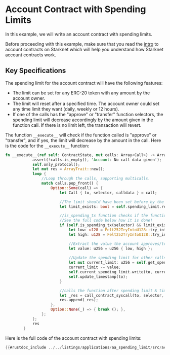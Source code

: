 # Account Contract with Spending Limits

In this example, we will write an account contract with spending limits.

Before proceeding with this example, make sure that you read the [intro](../advanced-concepts/account_abstraction/account_contract.md) to account contracts on Starknet which will help you understand how Starknet account contracts work.

## Key Specifications
The spending limit for the account contract will have the following features: 

- The limit can be set for any ERC-20 token with any amount by the account owner.
- The limit will reset after a specified time. The account owner could set any time limit they want (daily, weekly or 12 hours).
- If one of the calls has the "approve" or "transfer" function selectors, the spending limit will decrease accordingly by the amount given in the function call. If there is no limit left, the transaction will revert.

The function `__execute__` will check if the function called is "approve" or "transfer", and if yes, the limit will decrease by the amount in the call. Here is the code for the `__execute__` function: 
```rs
fn __execute__(ref self: ContractState, mut calls: Array<Call>) -> Array<Span<felt252>> {
            assert(!calls.is_empty(), 'Account: No call data given');
            self.only_protocol();
            let mut res = ArrayTrait::new();
            loop {
                //Loop through the calls, supporting multicalls.
                match calls.pop_front() {
                    Option::Some(call) => {
                        let Call { to, selector, calldata } = call;

                        //The limit should have been set before by the account owner.
                        let limit_exists: bool = self.spending_limit.read(to).exists;

                        //is_spending_tx function checks if the function is "approve" or "transfer"
                        //See the full code below how it is done!
                        if (self.is_spending_tx(selector) && limit_exists) {
                            let low: u128 = Felt252TryIntoU128::try_into(*calldata[1]).unwrap();
                            let high: u128 = Felt252TryIntoU128::try_into(*calldata[2]).unwrap();

                            //Extract the value the account approves/transfers from the calldata
                            let value: u256 = u256 { low, high }; 
                            
                            //Update the spending limit for other calls in this tx or for future txs.
                            let mut current_limit: u256 = self.get_spending_limit(to);
                            current_limit -= value;
                            self.current_spending_limit.write(to, current_limit);
                            self.update_timestamp(to);
                        }

                        //calls the function after spending limit & timestamp were updated.
                        let _res = call_contract_syscall(to, selector, calldata).unwrap();
                        res.append(_res);
                    },
                    Option::None(_) => { break (); },
                };
            };
            res
        }
```

Here is the full code of the account contract with spending limits:

```rs
{{#rustdoc_include ../../listings/applications/aa_spending_limit/src/account.cairo}}
```